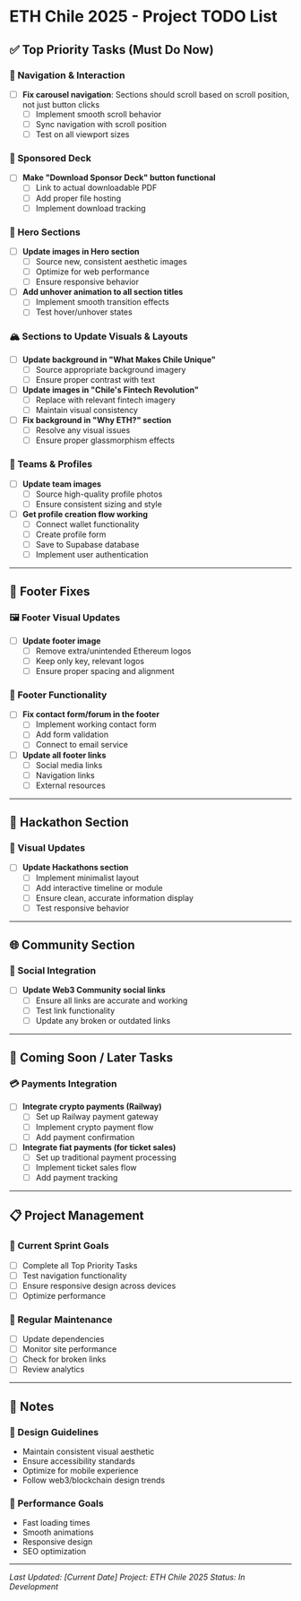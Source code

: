 # ETH Chile 2025 - Project TODO List

## ✅ Top Priority Tasks (Must Do Now)

### 🧭 Navigation & Interaction

- [ ] **Fix carousel navigation**: Sections should scroll based on scroll position, not just button clicks
  - [ ] Implement smooth scroll behavior
  - [ ] Sync navigation with scroll position
  - [ ] Test on all viewport sizes

### 📂 Sponsored Deck

- [ ] **Make "Download Sponsor Deck" button functional**
  - [ ] Link to actual downloadable PDF
  - [ ] Add proper file hosting
  - [ ] Implement download tracking

### 🎯 Hero Sections

- [ ] **Update images in Hero section**
  - [ ] Source new, consistent aesthetic images
  - [ ] Optimize for web performance
  - [ ] Ensure responsive behavior
- [ ] **Add unhover animation to all section titles**
  - [ ] Implement smooth transition effects
  - [ ] Test hover/unhover states

### 🏔️ Sections to Update Visuals & Layouts

- [ ] **Update background in "What Makes Chile Unique"**
  - [ ] Source appropriate background imagery
  - [ ] Ensure proper contrast with text
- [ ] **Update images in "Chile's Fintech Revolution"**
  - [ ] Replace with relevant fintech imagery
  - [ ] Maintain visual consistency
- [ ] **Fix background in "Why ETH?" section**
  - [ ] Resolve any visual issues
  - [ ] Ensure proper glassmorphism effects

### 👥 Teams & Profiles

- [ ] **Update team images**
  - [ ] Source high-quality profile photos
  - [ ] Ensure consistent sizing and style
- [ ] **Get profile creation flow working**
  - [ ] Connect wallet functionality
  - [ ] Create profile form
  - [ ] Save to Supabase database
  - [ ] Implement user authentication

---

## 🧩 Footer Fixes

### 🖼️ Footer Visual Updates

- [ ] **Update footer image**
  - [ ] Remove extra/unintended Ethereum logos
  - [ ] Keep only key, relevant logos
  - [ ] Ensure proper spacing and alignment

### 🔗 Footer Functionality

- [ ] **Fix contact form/forum in the footer**
  - [ ] Implement working contact form
  - [ ] Add form validation
  - [ ] Connect to email service
- [ ] **Update all footer links**
  - [ ] Social media links
  - [ ] Navigation links
  - [ ] External resources

---

## 🧱 Hackathon Section

### 🎨 Visual Updates

- [ ] **Update Hackathons section**
  - [ ] Implement minimalist layout
  - [ ] Add interactive timeline or module
  - [ ] Ensure clean, accurate information display
  - [ ] Test responsive behavior

---

## 🌐 Community Section

### 🔗 Social Integration

- [ ] **Update Web3 Community social links**
  - [ ] Ensure all links are accurate and working
  - [ ] Test link functionality
  - [ ] Update any broken or outdated links

---

## 🚧 Coming Soon / Later Tasks

### 💳 Payments Integration

- [ ] **Integrate crypto payments (Railway)**
  - [ ] Set up Railway payment gateway
  - [ ] Implement crypto payment flow
  - [ ] Add payment confirmation
- [ ] **Integrate fiat payments (for ticket sales)**
  - [ ] Set up traditional payment processing
  - [ ] Implement ticket sales flow
  - [ ] Add payment tracking

---

## 📋 Project Management

### 🎯 Current Sprint Goals

- [ ] Complete all Top Priority Tasks
- [ ] Test navigation functionality
- [ ] Ensure responsive design across devices
- [ ] Optimize performance

### 🔄 Regular Maintenance

- [ ] Update dependencies
- [ ] Monitor site performance
- [ ] Check for broken links
- [ ] Review analytics

---

## 📝 Notes

### 🎨 Design Guidelines

- Maintain consistent visual aesthetic
- Ensure accessibility standards
- Optimize for mobile experience
- Follow web3/blockchain design trends

### 🚀 Performance Goals

- Fast loading times
- Smooth animations
- Responsive design
- SEO optimization

---

_Last Updated: [Current Date]_
_Project: ETH Chile 2025_
_Status: In Development_
